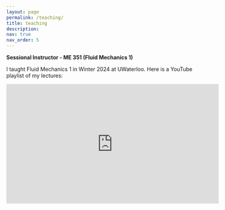 ```yaml
---
layout: page
permalink: /teaching/
title: teaching
description: 
nav: true
nav_order: 5
---
```



**Sessional Instructor - ME 351 (Fluid Mechanics 1)**


I taught Fluid Mechanics 1 in Winter 2024 at UWaterloo. Here is a YouTube playlist of my lectures:


<iframe width="560" height="315" src="https://www.youtube.com/embed/videoseries?si=N4ilikCJetOcjntN&amp;list=PLuV-XJJZrRRdR_fZkK2JFPJcnh6oagg20" title="YouTube video player" frameborder="0" allow="accelerometer; autoplay; clipboard-write; encrypted-media; gyroscope; picture-in-picture; web-share" referrerpolicy="strict-origin-when-cross-origin" allowfullscreen></iframe>






